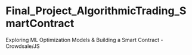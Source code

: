 # Final_Project_AlgorithmicTrading_SmartContract
Exploring ML Optimization Models &amp; Building a Smart Contract -Crowdsale/JS
